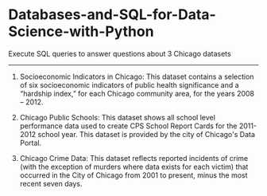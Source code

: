 # Databases-and-SQL-for-Data-Science-with-Python
Execute SQL queries to answer questions about 3 Chicago datasets

______
1. Socioeconomic Indicators in Chicago:
This dataset contains a selection of six socioeconomic indicators of public health significance and a “hardship index,” for each Chicago community area, for the years 2008 – 2012.

2. Chicago Public Schools:
This dataset shows all school level performance data used to create CPS School Report Cards for the 2011-2012 school year. This dataset is provided by the city of Chicago's Data Portal.

3. Chicago Crime Data:
This dataset reflects reported incidents of crime (with the exception of murders where data exists for each victim) that occurred in the City of Chicago from 2001 to present, minus the most recent seven days.
